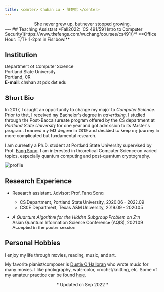 ```yaml
---
title: <center> Chuhan Lu • 陆楚晗 </center>
---
```

<center> She never grew up, but never stopped growing.</center>
---
## Teaching Assistant
*Fall2022: [CS 491/591 Intro to Computer Security](https://www.thefengs.com/wuchang/courses/cs491/)*\
  **Office Hour: T/TH 1-2pm in Fishbowl**

## Institution  
Department of Computer Science\
Portland State University\
Portland, OR\
**E-mail**: chuhan at pdx dot edu

## Short Bio
In 2017, I caught an opportunity to change my major to *Computer Science*. Prior to that, I received my Bachelor's degree in *advertising*. I studied through the Post-Baccalaureate program offered by the CS department at *Portland State University* for one year and got admission to its Master's program. I earned my MS degree in 2019 and decided to keep my journey in more complicated but fundamental research.

I am currently a Ph.D. student at Portland State University supervised by Prof. [Fang Song](http://fangsong.info/). I am interested in theoretical Computer Science on varied topics, especially quantum computing and post-quantum cryptography.

![profile](/profile.jpg)


## Research Experience
- Research assistant, Advisor: Prof. Fang Song
  - CS Department, Portland State University, 2020.06 - 2022.09
  - CSCE Department, Texas A&M University, 2019.09 - 2020.05


- 	*A Quantum Algorithm for the Hidden Subgroup Problem on Z^n*\
Asian Quantum Information Science Conference (AQIS), 2021.09\
Accepted in the poster session




## Personal Hobbies
I enjoy my life through movies, reading, music, and art.

My favorite pianist/composer is [Dustin O'Halloran](https://dustinohalloran.com/) who wrote music for many movies. I like photography, watercolor, crochet/knitting, etc. Some of my amateur practice can be found
[here](https://www.instagram.com/chlsix16/).

<center>* Updated on Sep 2022 *</center>
